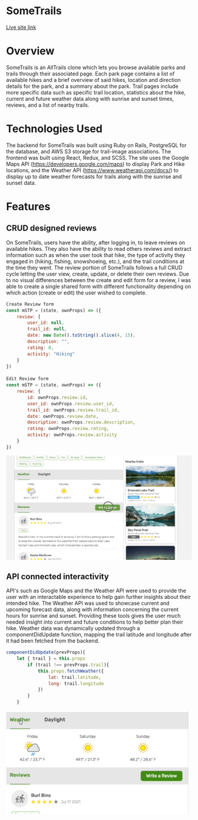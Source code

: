 # SomeTrails

[Live site link](https://sometrails.herokuapp.com/#/)


# Overview
SomeTrails is an AllTrails clone which lets you browse available parks and trails through their associated page. Each park page contains a list of available hikes and a brief overview of said hikes, location and direction details for the park, and a summary about the park. Trail pages include more specific data such as specific trail location, statistics about the hike, current and future weather data along with sunrise and sunset times, reviews, and a list of nearby trails.

# Technologies Used
The backend for SomeTrails was built using Ruby on Rails, PostgreSQL for the database, and AWS S3 storage for trail-image associations. The frontend was built using React, Redux, and SCSS. The site uses the Google Maps API (https://developers.google.com/maps) to display Park and Hike locations, and the Weather API (https://www.weatherapi.com/docs/) to display up to date weather forecasts for trails along with the sunrise and sunset data.

# Features
## CRUD designed reviews 
On SomeTrails, users have the ability, after logging in, to leave reviews on available hikes. They also have the ability to read others reviews and extract information such as when the user took that hike, the type of activity they engaged in (hiking, fishing, snowshoeing, etc.), and the trail conditions at the time they went. The review portion of SomeTrails follows a full CRUD cycle letting the user view, create, update, or delete their own reviews. Due to no visual differences between the create and edit form for a review, I was able to create a single shared form with different functionality depending on which action (create or edit) the user wished to complete.

```js
Create Review form
const mSTP = (state, ownProps) => ({
    review: {
        user_id: null,
        trail_id: null,
        date: new Date().toString().slice(4, 15),
        description: "",
        rating: 0,
        activity: "Hiking"
    }
})

Edit Review form
const mSTP = (state, ownProps) => ({
    review: {
        id: ownProps.review.id,
        user_id: ownProps.review.user_id,
        trail_id: ownProps.review.trail_id,
        date: ownProps.review.date,
        description: ownProps.review.description,
        rating: ownProps.review.rating,
        activity: ownProps.review.activity
    }
})
```

<img src="app/assets/images/readme/review gif1.gif" width="" height="" />

## API connected interactivity
API's such as Google Maps and the Weather API were used to provide the user with an interactable experience to help gain further insights about their intended hike. The Weather API was used to showcase current and upcoming forecast data, along with information concerning the current hours for sunrise and sunset. Providing these tools gives the user much needed insight into current and future conditions to help better plan their hike. Weather data was dynamically updated through a componentDidUpdate function, mapping the trail latitude and longitude after it had been fetched from the backend. 

```js
componentDidUpdate(prevProps){
    let { trail } = this.props
        if (trail !== prevProps.trail){
            this.props.fetchWeather({
                lat: trail.latitude,
                long: trail.longitude
            })
        }
    }
```

<img src="app/assets/images/readme/weathergif.gif" width="" height="" />

